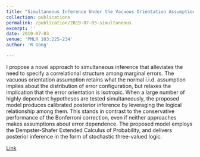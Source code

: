 ```yaml
---
title: "Simultaneous Inference Under the Vacuous Orientation Assumption"
collection: publications
permalink: /publication/2019-07-03-simultaneous
excerpt: ''
date: 2019-07-03
venue: 'PMLR 103:225-234'
author: 'R Gong'

---
```


I propose a novel approach to simultaneous inference that alleviates the need to specify a correlational structure among marginal errors. The vacuous orientation assumption retains what the normal i.i.d. assumption implies about the distribution of error configuration, but relaxes the implication that the error orientation is isotropic. When a large number of highly dependent hypotheses are tested simultaneously, the proposed model produces calibrated posterior inference by leveraging the logical relationship among them. This stands in contrast to the conservative performance of the Bonferroni correction, even if neither approaches makes assumptions about error dependence. The proposed model employs the Dempster-Shafer Extended Calculus of Probability, and delivers posterior inference in the form of stochastic three-valued logic.

[Link](http://proceedings.mlr.press/v103/gong19a.html)

